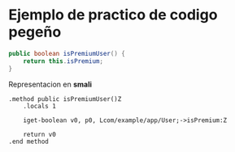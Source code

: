 

# Ejemplo de practico de codigo pegeño

```java
public boolean isPremiumUser() {
    return this.isPremium;
}
```

Representacion en **smali**

```
.method public isPremiumUser()Z
    .locals 1

    iget-boolean v0, p0, Lcom/example/app/User;->isPremium:Z

    return v0
.end method
```
